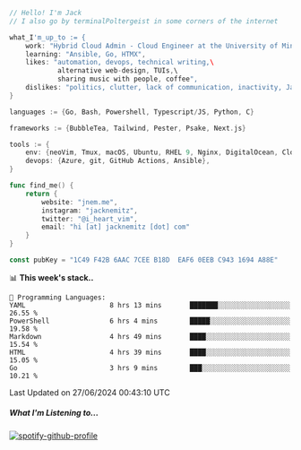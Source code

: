 ```go
// Hello! I'm Jack
// I also go by terminalPoltergeist in some corners of the internet

what_I'm_up_to := {
    work: "Hybrid Cloud Admin - Cloud Engineer at the University of Minnesota",
    learning: "Ansible, Go, HTMX",
    likes: "automation, devops, technical writing,\
            alternative web-design, TUIs,\
            sharing music with people, coffee",
    dislikes: "politics, clutter, lack of communication, inactivity, Java",
}

languages := {Go, Bash, Powershell, Typescript/JS, Python, C}

frameworks := {BubbleTea, Tailwind, Pester, Psake, Next.js}

tools := {
    env: {neoVim, Tmux, macOS, Ubuntu, RHEL 9, Nginx, DigitalOcean, Cloudflare},
    devops: {Azure, git, GitHub Actions, Ansible},
}

func find_me() {
    return {
        website: "jnem.me",
        instagram: "jacknemitz",
        twitter: "@i_heart_vim",
        email: "hi [at] jacknemitz [dot] com"
    }
}

const pubKey = "1C49 F42B 6AAC 7CEE B18D  EAF6 0EEB C943 1694 A88E"
```

<!--START_SECTION:waka-->
📊 **This week's stack..** 

```text
💬 Programming Languages: 
YAML                     8 hrs 13 mins       ███████░░░░░░░░░░░░░░░░░░   26.55 % 
PowerShell               6 hrs 4 mins        █████░░░░░░░░░░░░░░░░░░░░   19.58 % 
Markdown                 4 hrs 49 mins       ████░░░░░░░░░░░░░░░░░░░░░   15.54 % 
HTML                     4 hrs 39 mins       ████░░░░░░░░░░░░░░░░░░░░░   15.05 % 
Go                       3 hrs 9 mins        ███░░░░░░░░░░░░░░░░░░░░░░   10.21 % 
```


 Last Updated on 27/06/2024 00:43:10 UTC
<!--END_SECTION:waka-->

##### What I'm Listening to...

[![spotify-github-profile](https://spotify-github-profile.vercel.app/api/view?uid=jack.nemitz&cover_image=true&show_offline=true&bar_color=53b14f&bar_color_cover=false&background_color=121212FF)](https://spotify-github-profile.vercel.app/api/view?uid=jack.nemitz&redirect=true)

